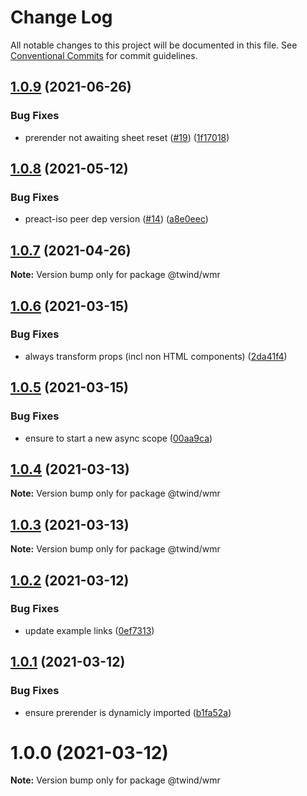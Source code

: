 # Change Log

All notable changes to this project will be documented in this file.
See [Conventional Commits](https://conventionalcommits.org) for commit guidelines.

## [1.0.9](https://github.com/tw-in-js/use-twind-with/compare/@twind/wmr@1.0.8...@twind/wmr@1.0.9) (2021-06-26)

### Bug Fixes

- prerender not awaiting sheet reset ([#19](https://github.com/tw-in-js/use-twind-with/issues/19)) ([1f17018](https://github.com/tw-in-js/use-twind-with/commit/1f1701861ac7bd897998cac3ba338346514c6d61))

## [1.0.8](https://github.com/tw-in-js/use-twind-with/compare/@twind/wmr@1.0.7...@twind/wmr@1.0.8) (2021-05-12)

### Bug Fixes

- preact-iso peer dep version ([#14](https://github.com/tw-in-js/use-twind-with/issues/14)) ([a8e0eec](https://github.com/tw-in-js/use-twind-with/commit/a8e0eec7ad687c819d47e7d21eef4cb0085b5720))

## [1.0.7](https://github.com/tw-in-js/use-twind-with/compare/@twind/wmr@1.0.6...@twind/wmr@1.0.7) (2021-04-26)

**Note:** Version bump only for package @twind/wmr

## [1.0.6](https://github.com/tw-in-js/use-twind-with/compare/@twind/wmr@1.0.5...@twind/wmr@1.0.6) (2021-03-15)

### Bug Fixes

- always transform props (incl non HTML components) ([2da41f4](https://github.com/tw-in-js/use-twind-with/commit/2da41f456dff452d17a1097a6d0ead9a2f0b7bab))

## [1.0.5](https://github.com/tw-in-js/use-twind-with/compare/@twind/wmr@1.0.4...@twind/wmr@1.0.5) (2021-03-15)

### Bug Fixes

- ensure to start a new async scope ([00aa9ca](https://github.com/tw-in-js/use-twind-with/commit/00aa9cae6d01e88ca3ca1db74dee6a0bf77c962f))

## [1.0.4](https://github.com/tw-in-js/use-twind-with/compare/@twind/wmr@1.0.3...@twind/wmr@1.0.4) (2021-03-13)

**Note:** Version bump only for package @twind/wmr

## [1.0.3](https://github.com/tw-in-js/use-twind-with/compare/@twind/wmr@1.0.2...@twind/wmr@1.0.3) (2021-03-13)

**Note:** Version bump only for package @twind/wmr

## [1.0.2](https://github.com/tw-in-js/use-twind-with/compare/@twind/wmr@1.0.1...@twind/wmr@1.0.2) (2021-03-12)

### Bug Fixes

- update example links ([0ef7313](https://github.com/tw-in-js/use-twind-with/commit/0ef7313196c09e202df9ac0974194c31f099c769))

## [1.0.1](https://github.com/tw-in-js/use-twind-with/compare/@twind/wmr@1.0.0...@twind/wmr@1.0.1) (2021-03-12)

### Bug Fixes

- ensure prerender is dynamicly imported ([b1fa52a](https://github.com/tw-in-js/use-twind-with/commit/b1fa52aec8aa91f20602ec0c965704cca77de0d4))

# 1.0.0 (2021-03-12)

**Note:** Version bump only for package @twind/wmr
